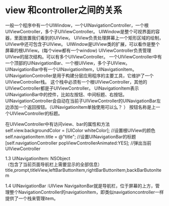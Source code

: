 # view 和controller之间的关系

一般一个程序中有一个UIWindow，一个UINavigationController，一个根UIViewController，多个子UIViewController。
UIWindow是整个可视界面的容器，里面放置我们看到的UIView。
UIView负责处理屏幕上一个矩形区域的绘制，UIView中还可包含子UIView。
UIWindow是UIView类的扩展，可以看作是整个屏幕的根UIView。(每个view都有一个window)
UIViewController负责管理UIView的层次结构。可以有多个UIViewController。
一个UIViewController中有一个顶部的UINavigationBar、一个根UIView，多个子UIView。
UINavigationBar中有一个UINavigationItem，UINavigationItem。
UINavigationController是用于构建分层应用程序的主要工具，它维护了一个UIViewController栈。
这个栈中必须有一个根UIViewController，其他的UIViewController都是子UIViewController。
UINavigationItem表示UINavigationBar中的控件，比如左按钮、中间标题、右按钮。
UINavigationController会自动在当前子UIViewController的UINavigationBar左边添加一个返回按钮。（UINavigationItem单独使用可以么？
）
按钮名称是上一个UIViewController的标题。

在UIViewController中有访问view、bar的属性和方法
self.view.backgroundColor = [UIColor whiteColor]; //设置根UIView的颜色
self.navigationItem.title = @"title"; //设置UINavigationBar的标题
[self.navigationController popViewControllerAnimated:YES]; //弹出当前UIViewController 

1.3 UINavigationItem: NSObject  
（包含了当前页面导航栏上需要显示的全部信息）
title,prompt,titleView,leftBarButtonItem,rightBarButtonItem,backBarButonItem

1.4 UINavigationBar :UIView
NavigaitonBar就是导航栏，位于屏幕的上方，管理整个NavigationController的navigationItem，即类似navigationcontroller一样提供了一个栈来管理item。

